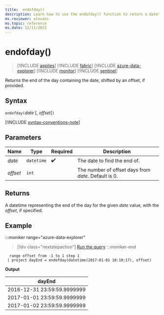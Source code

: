 ```yaml
---
title:  endofday()
description: Learn how to use the endofday() function to return a datetime representing the end of the day for the given date value.
ms.reviewer: alexans
ms.topic: reference
ms.date: 12/11/2022
---
```

# endofday()

> [!INCLUDE [applies](../includes/applies-to-version/applies.md)] [!INCLUDE [fabric](../includes/applies-to-version/fabric.md)] [!INCLUDE [azure-data-explorer](../includes/applies-to-version/azure-data-explorer.md)] [!INCLUDE [monitor](../includes/applies-to-version/monitor.md)] [!INCLUDE [sentinel](../includes/applies-to-version/sentinel.md)]

Returns the end of the day containing the date, shifted by an offset, if provided.

## Syntax

`endofday(`*date* [, *offset*]`)`

[!INCLUDE [syntax-conventions-note](../includes/syntax-conventions-note.md)]

## Parameters

| Name | Type | Required | Description |
|--|--|--|--|
| *date* | `datetime` |  :heavy_check_mark:| The date to find the end of. |
| *offset* | `int` | | The number of offset days from *date*. Default is 0. |

## Returns

A datetime representing the end of the day for the given *date* value, with the *offset*, if specified.

## Example

:::moniker range="azure-data-explorer"
> [!div class="nextstepaction"]
> <a href="https://dataexplorer.azure.com/clusters/help/databases/Samples?query=H4sIAAAAAAAAAy3MMQqAMAxG4d1T/GMLCo2LIDh6kGITUbCRmkXw8FYQvuUtr8S8MlTkYoMUPdARTEG4jE9Qgwdn0Z0XQ4r3nBMmcE4qtVyKxrYd7PpAQxeoAoXxM/j23/oXglVNRWQAAAA=" target="_blank">Run the query</a>
:::moniker-end

```kusto
  range offset from -1 to 1 step 1
 | project dayEnd = endofday(datetime(2017-01-01 10:10:17), offset) 
```

**Output**

|dayEnd|
|---|
|2016-12-31 23:59:59.9999999|
|2017-01-01 23:59:59.9999999|
|2017-01-02 23:59:59.9999999|
